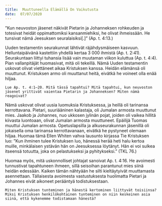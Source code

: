 ```yaml
---
title:  Muuttuneella Elämällä On Vaikutusta
date:  07/07/2020
---
```


”Kun neuvoston jäsenet näkivät Pietarin ja Johanneksen rohkeuden ja totesivat heidät oppimattomiksi kansanmiehiksi, he olivat ihmeissään. He tunsivat nämä Jeesuksen seuralaisiksi[.]” (Ap. t. 4:13.)

Uuden testamentin seurakunnat lähtivät räjähdysmäiseen kasvuun. Helluntaipäivänä kastettiin yhdellä kertaa 3 000 ihmistä (Ap. t. 2:41). Seurakuntaan liittyi tuhansia lisää vain muutaman viikon kuluttua (Ap. t. 4:4). Pian vallanpitäjät huomasivat, mitä oli tekeillä. Nämä Uuden testamentin uskovat olivat viettäneet aikaa Kristuksen kanssa. Heidän elämänsä oli muuttunut. Kristuksen armo oli muuttanut heitä, eivätkä he voineet olla enää hiljaa.

`Lue Ap. t. 4:1–20. Mitä tässä tapahtui? Mitä tapahtui, kun neuvoston jäsenet yrittivät vaientaa Pietarin ja Johanneksen? Miten nämä reagoivat?`

Nämä uskovat olivat uusia luomuksia Kristuksessa, ja heillä oli tarinansa kerrottavana. Pietari, suuriääninen kalastaja, oli Jumalan armosta muuttunut mies. Jaakob ja Johannes, nuo ukkosen jylinän pojat, joiden oli vaikea hillitä kiivasta luontoaan, olivat Jumalan armosta muuttuneet. Epäilijä Tuomas muuttui Jumalan armosta. Opetuslapsilla ja alkuseurakunnan jäsenillä oli jokaisella oma tarinansa kerrottavanaan, eivätkä he pystyneet olemaan hiljaa. Huomaa tämä Ellen Whiten vahva lausunto kirjassa Tie Kristuksen luo: ”Kun ihminen tulee Kristuksen luo, hänessä herää heti halu kertoa muille, minkälaisen ystävän hän on Jeesuksessa löytänyt. Hän ei voi sulkea itseensä totuutta, joka on pelastukseksi ja pyhitykseksi.” (TKL 76.)

Huomaa myös, mitä uskonnolliset johtajat sanoivat Ap. t. 4:16. He avoimesti tunnustivat tapahtuneen ihmeen, sillä seisoihan parantunut mies siinä heidän edessään. Kaiken tämän nähtyään he silti kieltäytyivät muuttamasta asennettaan. Tällaisesta avoimesta vastustuksesta huolimatta Pietari ja Johannes eivät aikoneet perääntyä todistuksestaan.

`Miten Kristuksen tunteminen ja hänestä kertominen liittyvät toisiinsa? Miksi Kristuksen henkilökohtainen tunteminen on niin keskeinen asia siinä, että kykenemme todistamaan hänestä?`